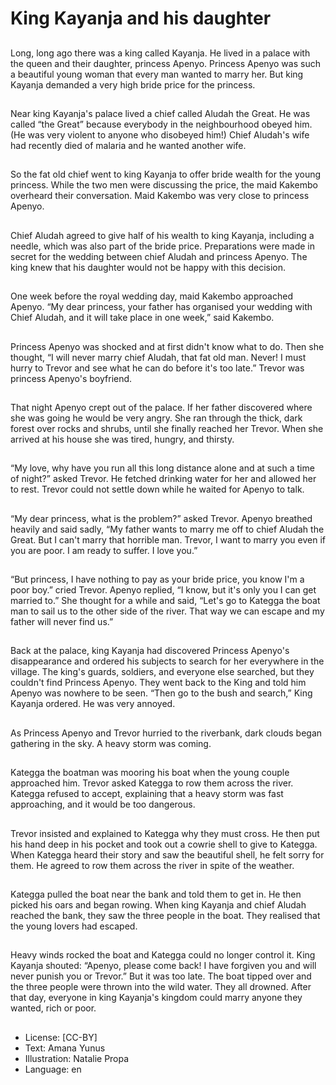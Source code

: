 # King Kayanja and his daughter

##
Long, long ago there was a king
called Kayanja. He lived in a palace
with the queen and their daughter,
princess Apenyo.
Princess Apenyo was such a
beautiful young woman that every
man wanted to marry her. But king
Kayanja demanded a very high
bride price for the princess.

##
Near king Kayanja's palace lived a
chief called Aludah the Great. He
was called “the Great” because
everybody in the neighbourhood
obeyed him. (He was very violent to
anyone who disobeyed him!)
Chief Aludah's wife had recently
died of malaria and he wanted
another wife.

##
So the fat old chief went to king
Kayanja to offer bride wealth for the
young princess.
While the two men were discussing
the price, the maid Kakembo
overheard their conversation. Maid
Kakembo was very close to princess
Apenyo.

##
Chief Aludah agreed to give half of
his wealth to king Kayanja,
including a needle, which was also
part of the bride price.
Preparations were made in secret
for the wedding between chief
Aludah and princess Apenyo. The
king knew that his daughter would
not be happy with this decision.

##
One week before the royal wedding
day, maid Kakembo approached
Apenyo.
“My dear princess, your father has
organised your wedding with Chief
Aludah, and it will take place in one
week,” said Kakembo.

##
Princess Apenyo was shocked and
at first didn't know what to do. Then
she thought, “I will never marry
chief Aludah, that fat old man.
Never! I must hurry to Trevor and
see what he can do before it's too
late.”
Trevor was princess Apenyo's
boyfriend.

##
That night Apenyo crept out of the
palace. If her father discovered
where she was going he would be
very angry.
She ran through the thick, dark
forest over rocks and shrubs, until
she finally reached her Trevor. When
she arrived at his house she was
tired, hungry, and thirsty.

##
“My love, why have you run all this
long distance alone and at such a
time of night?” asked Trevor. He
fetched drinking water for her and
allowed her to rest.
Trevor could not settle down while
he waited for Apenyo to talk.

##
“My dear princess, what is the
problem?” asked Trevor.
Apenyo breathed heavily and said
sadly, “My father wants to marry
me off to chief Aludah the Great.
But I can't marry that horrible man.
Trevor, I want to marry you even if
you are poor. I am ready to suffer. I
love you.”

##
“But princess, I have nothing to pay
as your bride price, you know I'm a
poor boy.” cried Trevor.
Apenyo replied, “I know, but it's
only you I can get married to.”
She thought for a while and said,
“Let's go to Kategga the boat man
to sail us to the other side of the
river. That way we can escape and
my father will never find us.”

##
Back at the palace, king Kayanja
had discovered Princess Apenyo's
disappearance and ordered his
subjects to search for her
everywhere in the village.
The king's guards, soldiers, and
everyone else searched, but they
couldn't find Princess Apenyo.
They went back to the King and told
him Apenyo was nowhere to be
seen. “Then go to the bush and
search,” King Kayanja ordered. He
was very annoyed.

##
As Princess Apenyo and Trevor
hurried to the riverbank, dark
clouds began gathering in the sky. A
heavy storm was coming.

##
Kategga the boatman was mooring
his boat when the young couple
approached him. Trevor asked
Kategga to row them across the
river.
Kategga refused to accept,
explaining that a heavy storm was
fast approaching, and it would be
too dangerous.

##
Trevor insisted and explained to
Kategga why they must cross. He
then put his hand deep in his
pocket and took out a cowrie shell
to give to Kategga.
When Kategga heard their story and
saw the beautiful shell, he felt sorry
for them. He agreed to row them
across the river in spite of the
weather.

##
Kategga pulled the boat near the
bank and told them to get in. He
then picked his oars and began
rowing.
When king Kayanja and chief
Aludah reached the bank, they saw
the three people in the boat. They
realised that the young lovers had
escaped.

##
Heavy winds rocked the boat and
Kategga could no longer control it.
King Kayanja shouted: “Apenyo,
please come back! I have forgiven
you and will never punish you or
Trevor.”
But it was too late. The boat tipped
over and the three people were
thrown into the wild water. They all
drowned.
After that day, everyone in king
Kayanja's kingdom could marry
anyone they wanted, rich or poor.

##
* License: [CC-BY]
* Text: Amana Yunus
* Illustration: Natalie Propa
* Language: en

